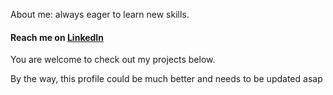 About me: always eager to learn new skills.

#### Reach me on [LinkedIn](https://www.linkedin.com/in/kalninaieva/)

You are welcome to check out my projects below.

By the way, this profile could be much better and needs to be updated asap

